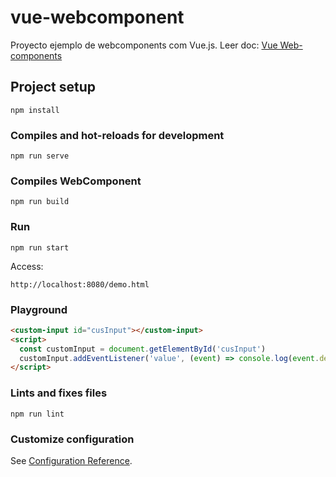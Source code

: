 # vue-webcomponent

Proyecto ejemplo de webcomponents com Vue.js. Leer doc: [Vue Web-components](https://cli.vuejs.org/guide/build-targets.html#web-component)

## Project setup
```
npm install
```

### Compiles and hot-reloads for development
```
npm run serve
```

### Compiles WebComponent
```
npm run build
```

### Run 
```
npm run start
```

Access:
```
http://localhost:8080/demo.html
```

### Playground

````html
<custom-input id="cusInput"></custom-input>
<script>
  const customInput = document.getElementById('cusInput')
  customInput.addEventListener('value', (event) => console.log(event.detail))
</script>
````

### Lints and fixes files
```
npm run lint
```

### Customize configuration
See [Configuration Reference](https://cli.vuejs.org/config/).
